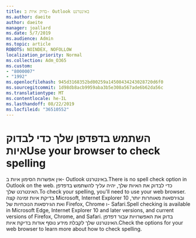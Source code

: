 ```yaml
---
title: בדוק איות ב- Outlook באינטרנט
ms.author: daeite
author: daeite
manager: joallard
ms.date: 5/7/2019
ms.audience: Admin
ms.topic: article
ROBOTS: NOINDEX, NOFOLLOW
localization_priority: Normal
ms.collection: Adm_O365
ms.custom:
- "8000007"
- "1992"
ms.openlocfilehash: 945d3168352bd00259a14508434243028720d6f0
ms.sourcegitcommit: 1d98db8acb9959aba3b5e308a567ade6b62da56c
ms.translationtype: MT
ms.contentlocale: he-IL
ms.lasthandoff: 08/22/2019
ms.locfileid: "36510552"
---
```

# <a name="use-your-browser-to-check-spelling"></a><span data-ttu-id="33b62-102">השתמש בדפדפן שלך כדי לבדוק איות</span><span class="sxs-lookup"><span data-stu-id="33b62-102">Use your browser to check spelling</span></span>

<span data-ttu-id="33b62-103">אין אפשרות הסימון איות ב- Outlook באינטרנט.</span><span class="sxs-lookup"><span data-stu-id="33b62-103">There is no spell check option in Outlook on the web.</span></span> <span data-ttu-id="33b62-104">כדי לבדוק את האיות שלך, יהיה עליך להשתמש בדפדפן האינטרנט שלך.</span><span class="sxs-lookup"><span data-stu-id="33b62-104">To check your spelling, you'll need to use your web browser.</span></span> <span data-ttu-id="33b62-105">בדיקת איות זמינה קצה Microsoft, Internet Explorer 10 ובגירסאות מאוחרות יותר, ואת הגירסאות הנוכחיות של Firefox, Chrome ו- Safari.</span><span class="sxs-lookup"><span data-stu-id="33b62-105">Spell checking is available in Microsoft Edge, Internet Explorer 10 and later versions, and current versions of Firefox, Chrome, and Safari.</span></span> <span data-ttu-id="33b62-106">בדוק את האפשרויות עבור דפדפן האינטרנט שלך לקבלת מידע נוסף אודות בדיקת איות.</span><span class="sxs-lookup"><span data-stu-id="33b62-106">Check the options for your web browser to learn more about how to check spelling.</span></span>